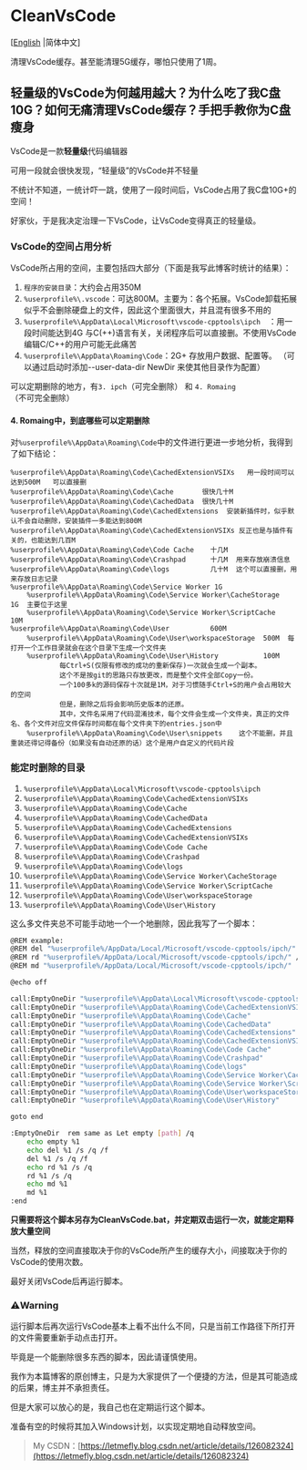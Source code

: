 # CleanVsCode

[[English](/) |简体中文]

清理VsCode缓存。甚至能清理5G缓存，哪怕只使用了1周。

## 轻量级的VsCode为何越用越大？为什么吃了我C盘10G？如何无痛清理VsCode缓存？手把手教你为C盘瘦身

VsCode是一款**轻量级**代码编辑器

可用一段就会很快发现，“轻量级”的VsCode并不轻量

不统计不知道，一统计吓一跳，使用了一段时间后，VsCode占用了我C盘10G+的空间！

好家伙，于是我决定治理一下VsCode，让VsCode变得真正的轻量级。

### VsCode的空间占用分析

VsCode所占用的空间，主要包括四大部分（下面是我写此博客时统计的结果）：

1. ```程序的安装目录```：大约会占用350M
2. ```%userprofile%\.vscode```：可达800M。主要为：各个拓展。VsCode卸载拓展似乎不会删除硬盘上的文件，因此这个里面很大，并且混有很多不用的
3. ```%userprofile%\AppData\Local\Microsoft\vscode-cpptools\ipch  ```：用一段时间能达到4G  与C(++)语言有关，关闭程序后可以直接删。不使用VsCode编辑C/C++的用户可能无此痛苦
4. ```%userprofile%\AppData\Roaming\Code```：2G+  存放用户数据、配置等。  （可以通过启动时添加--user-data-dir NewDir  来使其他目录作为配置）


可以定期删除的地方，有```3. ipch```（可完全删除） 和 ```4. Romaing```（不可完全删除）

#### 4. Romaing中，到底哪些可以定期删除

对```%userprofile%\AppData\Roaming\Code```中的文件进行更进一步地分析，我得到了如下结论：

```
%userprofile%\AppData\Roaming\Code\CachedExtensionVSIXs   用一段时间可以达到500M   可以直接删
%userprofile%\AppData\Roaming\Code\Cache       很快几十M
%userprofile%\AppData\Roaming\Code\CachedData  很快几十M
%userprofile%\AppData\Roaming\Code\CachedExtensions  安装新插件时，似乎默认不会自动删除，安装插件一多能达到800M
%userprofile%\AppData\Roaming\Code\CachedExtensionVSIXs 反正也是与插件有关的，也能达到几百M
%userprofile%\AppData\Roaming\Code\Code Cache    十几M
%userprofile%\AppData\Roaming\Code\Crashpad      十几M  用来存放崩溃信息
%userprofile%\AppData\Roaming\Code\logs          几十M  这个可以直接删，用来存放日志记录
%userprofile%\AppData\Roaming\Code\Service Worker 1G    
    %userprofile%\AppData\Roaming\Code\Service Worker\CacheStorage   1G  主要位于这里
    %userprofile%\AppData\Roaming\Code\Service Worker\ScriptCache    10M
%userprofile%\AppData\Roaming\Code\User          600M
    %userprofile%\AppData\Roaming\Code\User\workspaceStorage  500M  每打开一个工作目录就会在这个目录下生成一个文件夹
    %userprofile%\AppData\Roaming\Code\User\History           100M
            每Ctrl+S(仅限有修改的成功的重新保存)一次就会生成一个副本。
            这个不是按git的思路只存放更改，而是整个文件全部Copy一份。
            一个100多k的源码保存十次就是1M，对于习惯随手Ctrl+S的用户会占用较大的空间
            但是，删除之后将会影响历史版本的还原。
            其中，文件名采用了代码混淆技术，每个文件会生成一个文件夹，真正的文件名、各个文件对应文件保存时间都在每个文件夹下的entries.json中
    %userprofile%\AppData\Roaming\Code\User\snippets    这个不能删，并且重装还得记得备份（如果没有自动还原的话）这个是用户自定义的代码片段
```

### 能定时删除的目录

1. ```%userprofile%\AppData\Local\Microsoft\vscode-cpptools\ipch```
2. ```%userprofile%\AppData\Roaming\Code\CachedExtensionVSIXs```
3. ```%userprofile%\AppData\Roaming\Code\Cache```
4. ```%userprofile%\AppData\Roaming\Code\CachedData```
5. ```%userprofile%\AppData\Roaming\Code\CachedExtensions```
6. ```%userprofile%\AppData\Roaming\Code\CachedExtensionVSIXs```
7. ```%userprofile%\AppData\Roaming\Code\Code Cache```
8. ```%userprofile%\AppData\Roaming\Code\Crashpad```
9. ```%userprofile%\AppData\Roaming\Code\logs```
10. ```%userprofile%\AppData\Roaming\Code\Service Worker\CacheStorage```
11. ```%userprofile%\AppData\Roaming\Code\Service Worker\ScriptCache```
12. ```%userprofile%\AppData\Roaming\Code\User\workspaceStorage```
13. ```%userprofile%\AppData\Roaming\Code\User\History```


这么多文件夹总不可能手动地一个一个地删除，因此我写了一个脚本：

```bash
@REM example:
@REM del "%userprofile%/AppData/Local/Microsoft/vscode-cpptools/ipch/" /s /q /f
@REM rd "%userprofile%/AppData/Local/Microsoft/vscode-cpptools/ipch/" /s /q
@REM md "%userprofile%/AppData/Local/Microsoft/vscode-cpptools/ipch/"

@echo off

call:EmptyOneDir "%userprofile%\AppData\Local\Microsoft\vscode-cpptools\ipch"
call:EmptyOneDir "%userprofile%\AppData\Roaming\Code\CachedExtensionVSIXs"
call:EmptyOneDir "%userprofile%\AppData\Roaming\Code\Cache"
call:EmptyOneDir "%userprofile%\AppData\Roaming\Code\CachedData"
call:EmptyOneDir "%userprofile%\AppData\Roaming\Code\CachedExtensions"
call:EmptyOneDir "%userprofile%\AppData\Roaming\Code\CachedExtensionVSIXs"
call:EmptyOneDir "%userprofile%\AppData\Roaming\Code\Code Cache"
call:EmptyOneDir "%userprofile%\AppData\Roaming\Code\Crashpad"
call:EmptyOneDir "%userprofile%\AppData\Roaming\Code\logs"
call:EmptyOneDir "%userprofile%\AppData\Roaming\Code\Service Worker\CacheStorage"
call:EmptyOneDir "%userprofile%\AppData\Roaming\Code\Service Worker\ScriptCache"
call:EmptyOneDir "%userprofile%\AppData\Roaming\Code\User\workspaceStorage"
call:EmptyOneDir "%userprofile%\AppData\Roaming\Code\User\History"

goto end

:EmptyOneDir  rem same as Let empty [path] /q
    echo empty %1
    echo del %1 /s /q /f
    del %1 /s /q /f
    echo rd %1 /s /q
    rd %1 /s /q
    echo md %1
    md %1
:end
```

**只需要将这个脚本另存为CleanVsCode.bat，并定期双击运行一次，就能定期释放大量空间**

当然，释放的空间直接取决于你的VsCode所产生的缓存大小，间接取决于你的VsCode的使用次数。

最好关闭VsCode后再运行脚本。

### ⚠️Warning

运行脚本后再次运行VsCode基本上看不出什么不同，只是当前工作路径下所打开的文件需要重新手动点击打开。

毕竟是一个能删除很多东西的脚本，因此请谨慎使用。

我作为本篇博客的原创博主，只是为大家提供了一个便捷的方法，但是其可能造成的后果，博主并不承担责任。

但是大家可以放心的是，我自己也在定期运行这个脚本。

准备有空的时候将其加入Windows计划，以实现定期地自动释放空间。

<!-- > 原创不易，转载请附上[原文链接](https://letmefly.blog.csdn.net/article/details/126082324)哦~ -->
> My CSDN：[https://letmefly.blog.csdn.net/article/details/126082324](https://letmefly.blog.csdn.net/article/details/126082324)

